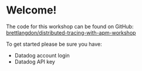 # Welcome!

The code for this workshop can be found on GitHub:
[brettlangdon/distributed-tracing-with-apm-workshop](https://github.com/brettlangdon/distributed-tracing-with-apm-workshop)

To get started please be sure you have:

- Datadog account login
- Datadog API key
